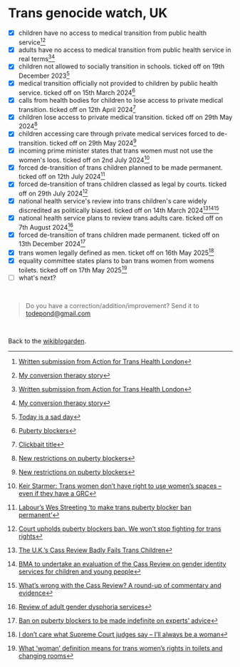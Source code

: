 # Trans genocide watch, UK

- [x] children have no access to medical transition from public health service[^times][^conversion]
- [x] adults have no access to medical transition from public health service in real terms[^times][^conversion]
- [x] children not allowed to socially transition in schools. ticked off on 19th December 2023[^school]
- [x] medical transition officially not provided to children by public health service. ticked off on 15th March 2024[^medicine]
- [x] calls from health bodies for children to lose access to private medical transition. ticked off on 12th April 2024[^cass]
- [x] children lose access to private medical transition. ticked off on 29th May 2024[^june]
- [x] children accessing care through private medical services forced to de-transition. ticked off on 29th May 2024[^june]
- [x] incoming prime minister states that trans women must not use the women's loos. ticked off on 2nd July 2024[^loo]
- [x] forced de-transition of trans children planned to be made permanent. ticked off on 12th July 2024[^july]
- [x] forced de-transition of trans children classed as legal by courts. ticked off on 29th July 2024[^legal]
- [x] national health service's review into trans children's care widely discredited as politically biased. ticked off on 14th March 2024[^amer][^bm][^ruth]
- [x] national health service plans to review trans adults care. ticked off on 7th August 2024[^adult]
- [x] forced de-transition of trans children made permanent. ticked off on 13th December 2024[^dec]
- [x] trans women legally defined as men. ticket off on 16th May 2025[^supreme]
- [x] equality committee states plans to ban trans women from womens toilets. ticked off on 17th May 2025[^equal]
- [ ] what's next?

[^conversion]: [My conversion therapy story](https://www.todepond.com/wikiblogarden/health/conversion-therapy/)
[^times]: [Written submission from Action for Trans Health London](https://committees.parliament.uk/writtenevidence/104652/html/)
[^school]: [Today is a sad day](https://www.todepond.com/wikiblogarden/genocide/sad-day/)
[^medicine]: [Puberty blockers](https://www.todepond.com/wikiblogarden/genocide/blockers/)
[^cass]: [Clickbait title](https://www.todepond.com/wikiblogarden/genocide/sad-day/cass/)
[^june]: [New restrictions on puberty blockers](https://www.gov.uk/government/news/new-restrictions-on-puberty-blockers)
[^july]: [Labour’s Wes Streeting ‘to make trans puberty blocker ban permanent’](https://www.thepinknews.com/2024/07/12/wes-streeting-puberty-blockers/)
[^legal]: [Court upholds puberty blockers ban. We won’t stop fighting for trans rights](https://goodlawproject.org/update/court-upholds-puberty-blockers-ban-we-wont-stop-fighting-for-trans-rights/)
[^loo]: [Keir Starmer: Trans women don’t have right to use women’s spaces – even if they have a GRC](https://www.thepinknews.com/2024/07/02/keir-starmer-labour-trans-single-sex-spaces/)
[^amer]: [The U.K.’s Cass Review Badly Fails Trans Children](https://www.scientificamerican.com/article/the-u-k-s-cass-review-badly-fails-trans-children/)
[^bm]: [BMA to undertake an evaluation of the Cass Review on gender identity services for children and young people](https://www.bma.org.uk/bma-media-centre/bma-to-undertake-an-evaluation-of-the-cass-review-on-gender-identity-services-for-children-and-young-people)
[^ruth]: [What’s wrong with the Cass Review? A round-up of commentary and evidence](https://ruthpearce.net/2024/04/16/whats-wrong-with-the-cass-review-a-round-up-of-commentary-and-evidence/)
[^adult]: [Review of adult gender dysphoria services](https://www.england.nhs.uk/commissioning/spec-services/npc-crg/gender-dysphoria-clinical-programme/review-of-adult-gender-dysphoria-services/)
[^dec]: [Ban on puberty blockers to be made indefinite on experts’ advice](https://www.gov.uk/government/news/ban-on-puberty-blockers-to-be-made-indefinite-on-experts-advice)
[^supreme]: [I don’t care what Supreme Court judges say – I’ll always be a woman](https://metro.co.uk/2025/04/16/dont-care-supreme-court-judges-say-always-a-woman-22919816/)
[^equal]: [What ‘woman’ definition means for trans women’s rights in toilets and changing rooms](https://metro.co.uk/2025/04/17/trans-women-barred-using-womens-toilets-equality-watchdog-says-22923764/)

<br>

> Do you have a correction/addition/improvement? Send it to todepond@gmail.com

<br>

Back to the [wikiblogarden](/wikiblogarden).

